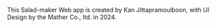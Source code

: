 This Salad-maker Web app is created by Kan Jittapramoulboon, with UI Design by the Mather Co., ltd. in 2024.
